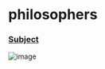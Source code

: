 # philosophers

### [Subject](https://github.com/Fuse23/philosophers/blob/main/en.subject.pdf)



![image](https://user-images.githubusercontent.com/57636684/171910525-cbd6b959-4239-49d1-a831-4c8904d61286.png)
